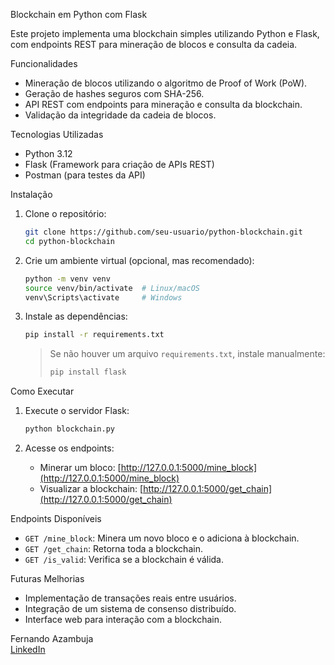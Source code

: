Blockchain em Python com Flask

Este projeto implementa uma blockchain simples utilizando Python e Flask, com endpoints REST para mineração de blocos e consulta da cadeia.

Funcionalidades

- Mineração de blocos utilizando o algoritmo de Proof of Work (PoW).
- Geração de hashes seguros com SHA-256.
- API REST com endpoints para mineração e consulta da blockchain.
- Validação da integridade da cadeia de blocos.

Tecnologias Utilizadas

- Python 3.12
- Flask (Framework para criação de APIs REST)
- Postman (para testes da API)

Instalação

1. Clone o repositório:
   ```bash
   git clone https://github.com/seu-usuario/python-blockchain.git
   cd python-blockchain
   ```

2. Crie um ambiente virtual (opcional, mas recomendado):
   ```bash
   python -m venv venv
   source venv/bin/activate  # Linux/macOS
   venv\Scripts\activate     # Windows
   ```

3. Instale as dependências:
   ```bash
   pip install -r requirements.txt
   ```
   > Se não houver um arquivo `requirements.txt`, instale manualmente:
   > ```bash
   > pip install flask
   > ```

Como Executar

1. Execute o servidor Flask:
   ```bash
   python blockchain.py
   ```

2. Acesse os endpoints:
   - Minerar um bloco: [http://127.0.0.1:5000/mine_block](http://127.0.0.1:5000/mine_block)
   - Visualizar a blockchain: [http://127.0.0.1:5000/get_chain](http://127.0.0.1:5000/get_chain)
   
Endpoints Disponíveis

- `GET /mine_block`: Minera um novo bloco e o adiciona à blockchain.
- `GET /get_chain`: Retorna toda a blockchain.
- `GET /is_valid`: Verifica se a blockchain é válida.

Futuras Melhorias

- Implementação de transações reais entre usuários.
- Integração de um sistema de consenso distribuído.
- Interface web para interação com a blockchain.

Fernando Azambuja  
[LinkedIn](https://www.linkedin.com/feazambuja)  

